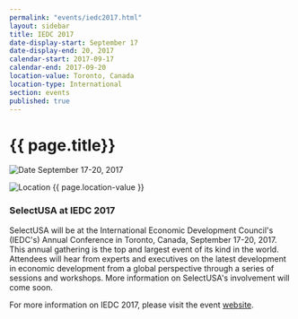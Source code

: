 ```yaml
---
permalink: "events/iedc2017.html"
layout: sidebar
title: IEDC 2017
date-display-start: September 17
date-display-end: 20, 2017
calendar-start: 2017-09-17
calendar-end: 2017-09-20
location-value: Toronto, Canada
location-type: International
section: events
published: true
---
```


# {{ page.title}}

![Date](https://google.github.io/material-design-icons/action/svg/design/ic_event_24px.svg "Date") September 17-20, 2017

![Location](http://google.github.io/material-design-icons/social/svg/design/ic_location_city_24px.svg "Location") {{ page.location-value }}

### SelectUSA at IEDC 2017

SelectUSA will be at the International Economic Development Council's (IEDC's) Annual Conference in Toronto, Canada, September 17-20, 2017. This annual gathering is the top and largest event of its kind in the world. Attendees will hear from experts and executives on the latest development in economic development from a global perspective through a series of sessions and workshops. More information on SelectUSA's involvement will come soon.

For more information on IEDC 2017, please visit the event [website](http://www.iedcevents.org/Toronto/index.html).
